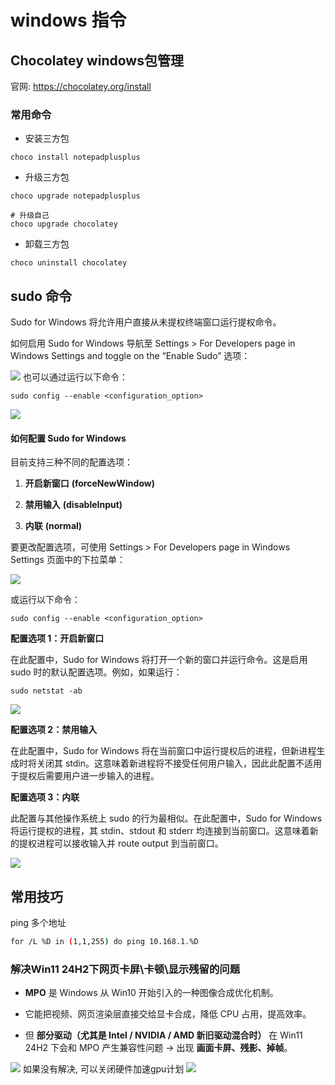 # windows 指令

## Chocolatey windows包管理

官网: https://chocolatey.org/install

### 常用命令

- 安装三方包
```shell
choco install notepadplusplus
```
- 升级三方包
```shell
choco upgrade notepadplusplus
```
```
# 升级自己
choco upgrade chocolatey
```

- 卸载三方包
```
choco uninstall chocolatey
```


## sudo 命令

Sudo for Windows 将允许用户直接从未提权终端窗口运行提权命令。

如何启用 Sudo for Windows
导航至 Settings > For Developers page in Windows Settings and toggle on the “Enable Sudo” 选项：

![](../readme.assets/Pasted%20image%2020240319230932.png)
也可以通过运行以下命令：

```
sudo config --enable <configuration_option>
```

![](../readme.assets/Pasted%20image%2020240319230944.png)

#### **如何配置 Sudo for Windows**

目前支持三种不同的配置选项：

1. **开启新窗口** **(forceNewWindow)**
    
2. **禁用输入** **(disableInput)**
    
3. **内联** **(normal)**
    

要更改配置选项，可使用 Settings > For Developers page in Windows Settings 页面中的下拉菜单：

![](../readme.assets/Pasted%20image%2020240319230955.png)


或运行以下命令：

```
sudo config --enable <configuration_option>
```

**配置选项 1：开启新窗口**

在此配置中，Sudo for Windows 将打开一个新的窗口并运行命令。这是启用 sudo 时的默认配置选项。例如，如果运行：

```
sudo netstat -ab
```

![](../readme.assets/Pasted%20image%2020240319231004.png)

**配置选项 2：禁用输入**

在此配置中，Sudo for Windows 将在当前窗口中运行提权后的进程，但新进程生成时将关闭其 stdin。这意味着新进程将不接受任何用户输入，因此此配置不适用于提权后需要用户进一步输入的进程。

**配置选项 3：内联**

此配置与其他操作系统上 sudo 的行为最相似。在此配置中，Sudo for Windows 将运行提权的进程，其 stdin、stdout 和 stderr 均连接到当前窗口。这意味着新的提权进程可以接收输入并 route output 到当前窗口。

![](../readme.assets/Pasted%20image%2020240319231025.png)


## 常用技巧

ping 多个地址
```sh
for /L %D in (1,1,255) do ping 10.168.1.%D
```


### 解决Win11 24H2下网页卡屏\卡顿\显示残留的问题

- **MPO** 是 Windows 从 Win10 开始引入的一种图像合成优化机制。
    
- 它能把视频、网页渲染层直接交给显卡合成，降低 CPU 占用，提高效率。
    
- 但 **部分驱动（尤其是 Intel / NVIDIA / AMD 新旧驱动混合时）** 在 Win11 24H2 下会和 MPO 产生兼容性问题 → 出现 **画面卡屏、残影、掉帧**。

![](../Container_Cluster/assets/Pasted%20image%2020250823055814.png)
如果没有解决, 可以关闭硬件加速gpu计划
![](../Container_Cluster/assets/Pasted%20image%2020250823055857.png)


